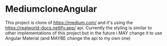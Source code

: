 # MediumcloneAngular

This project is clone of https://medium.com/ and it's using the https://realworld-docs.netlify.app/ api. Currently the styling is similar to other implementations of this project but in the future i MAY change it to use Angular Material (and MAYBE change the api to my own one)
